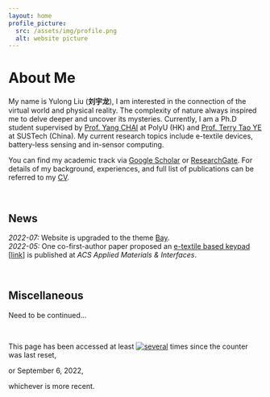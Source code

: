 ```yaml
---
layout: home
profile_picture:
  src: /assets/img/profile.png
  alt: website picture
---
```


<h1>About Me</h1>

<p>
  My name is Yulong Liu (<b>刘宇龙</b>), I am interested in the connection of the virtual world and physical reality. The complexity of nature always inspired me to delve deeper and uncover its mysteries. Currently, I am a Ph.D student supervised by <a href="http://ap.polyu.edu.hk/ychai/">Prof. Yang CHAI</a> at PolyU (HK) and <a href="https://faculty.sustech.edu.cn/yet/en/">Prof. Terry Tao YE</a> at SUSTech (China). My current research topics include e-textile devices, battery-less sensing and in-sensor computing. 
</p>

<p>
  You can find my academic track via <a href="https://scholar.google.com/citations?user=cKS4AxIAAAAJ&hl=en">Google Scholar</a> or <a href="https://www.researchgate.net/profile/Yulong-Liu">ResearchGate</a>. For details of my background, experiences, and full list of publications can be referred to my <a href="/assets/pdf/cv_liuyulong.pdf">CV</a>.
</p>

<br />

<h2>News</h2>

<p>
<i>2022-07:</i>   Website is upgraded to the theme <a href="https://github.com/eliottvincent/bay">Bay</a>.<br>
<i>2022-05:</i>   One co-first-author paper proposed an <u>e-textile based keypad</u> [<a href="https://pubs.acs.org/doi/abs/10.1021/acsami.2c04246">link</a>] is published at <i>ACS Applied Materials & Interfaces</i>.
</p>

<br />

<h2>Miscellaneous</h2>

Need to be continued...

<br />

This page has been accessed at least
<a href="http://stuff.mit.edu/doc/counter-howto.html"><img 
src="http://stuff.mit.edu/cgi/counter/yulong" alt="several"></a>
times since the counter was last reset, 
<!-- shouldn't happen, but include the disclaimer anyway -->
or September 6, 2022, 
<!-- when the counter with this name was first used --> 
whichever is more recent.